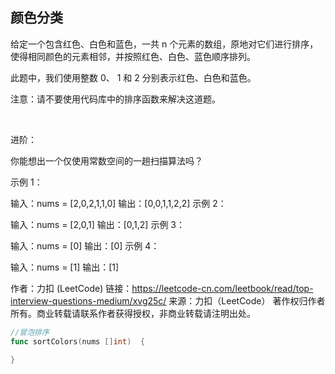 ## 颜色分类

给定一个包含红色、白色和蓝色，一共 n 个元素的数组，原地对它们进行排序，使得相同颜色的元素相邻，并按照红色、白色、蓝色顺序排列。

此题中，我们使用整数 0、 1 和 2 分别表示红色、白色和蓝色。

注意：请不要使用代码库中的排序函数来解决这道题。

 

进阶：

你能想出一个仅使用常数空间的一趟扫描算法吗？
 

示例 1：

输入：nums = [2,0,2,1,1,0]
输出：[0,0,1,1,2,2]
示例 2：

输入：nums = [2,0,1]
输出：[0,1,2]
示例 3：

输入：nums = [0]
输出：[0]
示例 4：

输入：nums = [1]
输出：[1]

作者：力扣 (LeetCode)
链接：https://leetcode-cn.com/leetbook/read/top-interview-questions-medium/xvg25c/
来源：力扣（LeetCode）
著作权归作者所有。商业转载请联系作者获得授权，非商业转载请注明出处。
```go
//冒泡排序
func sortColors(nums []int)  {

}

```

